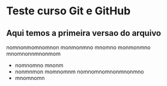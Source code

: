 # Teste curso Git e GitHub

## Aqui temos a primeira versao do arquivo

nomnonmomnomnon monmonmno mnomno monmonmno mnomnonnmnonmom
- nomnomno mnonm
- nonmnmon momnomnm nomnomnomnonmnonmno
- mnomnomn